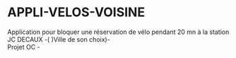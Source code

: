 # APPLI-VELOS-VOISINE

 Application pour bloquer une réservation de vélo pendant 20 mn à la station JC DECAUX  -( )Ville de son choix)-  
 Projet OC -
